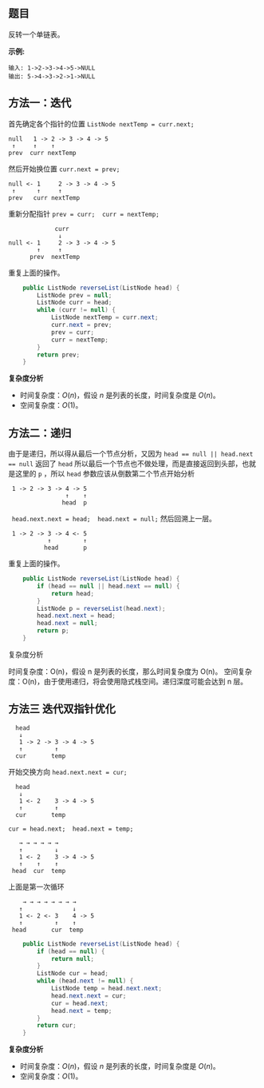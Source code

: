## 题目

反转一个单链表。

**示例:**

```
输入: 1->2->3->4->5->NULL
输出: 5->4->3->2->1->NULL
```

## 方法一：迭代

首先确定各个指针的位置 `ListNode nextTemp = curr.next;`

```
null   1 -> 2 -> 3 -> 4 -> 5
 ↑     ↑    ↑
prev  curr nextTemp   
```

然后开始换位置 `curr.next = prev;`

```
null <- 1     2 -> 3 -> 4 -> 5
 ↑      ↑     ↑
prev   curr nextTemp   
```

重新分配指针 `prev = curr;  curr = nextTemp;`

```
             curr
              ↓
null <- 1     2 -> 3 -> 4 -> 5
        ↑     ↑
      prev  nextTemp  
```

重复上面的操作。

```java
    public ListNode reverseList(ListNode head) {
        ListNode prev = null;
        ListNode curr = head;
        while (curr != null) {
            ListNode nextTemp = curr.next;
            curr.next = prev;
            prev = curr;
            curr = nextTemp;
        }
        return prev;
    }
```

**复杂度分析**

- 时间复杂度：*O*(*n*)，假设 *n* 是列表的长度，时间复杂度是 *O*(*n*)。
- 空间复杂度：*O*(1)。

## 方法二：递归

由于是递归，所以得从最后一个节点分析，又因为 `head == null || head.next == null` 返回了 `head` 所以最后一个节点也不做处理，而是直接返回到头部，也就是这里的 `p` ，所以 `head` 参数应该从倒数第二个节点开始分析

```
 1 -> 2 -> 3 -> 4 -> 5
                ↑    ↑
               head  p   
```

` head.next.next = head;  head.next = null;`  然后回溯上一层。

```
 1 -> 2 -> 3 -> 4 <- 5
           ↑         ↑
          head       p  
```

重复上面的操作。

```java
    public ListNode reverseList(ListNode head) {
        if (head == null || head.next == null) {
            return head;
        }
        ListNode p = reverseList(head.next);
        head.next.next = head;
        head.next = null;
        return p;
    }
```

复杂度分析

时间复杂度：O(n)，假设 n 是列表的长度，那么时间复杂度为 O(n)。
空间复杂度：O(n)，由于使用递归，将会使用隐式栈空间。递归深度可能会达到 n 层。

## 方法三 迭代双指针优化

```
  head
   ↓
   1 -> 2 -> 3 -> 4 -> 5
   ↑         ↑
  cur       temp   
```

开始交换方向 `head.next.next = cur;` 

```
  head
   ↓
   1 <- 2    3 -> 4 -> 5
   ↑         ↑
  cur       temp   
```

`cur = head.next;  head.next = temp;`

```
   → → → → → →
   ↑         ↓
   1 <- 2    3 -> 4 -> 5
   ↑    ↑    ↑
 head  cur  temp   
```

上面是第一次循环

```
    → → → → → → → → 
   ↑              ↓
   1 <- 2 <- 3    4 -> 5
   ↑         ↑    ↑
 head       cur  temp   
```



```java
    public ListNode reverseList(ListNode head) {
        if (head == null) {
            return null;
        }
        ListNode cur = head;
        while (head.next != null) {
            ListNode temp = head.next.next;
            head.next.next = cur;
            cur = head.next;
            head.next = temp;
        }
        return cur;
    }
```

**复杂度分析**

- 时间复杂度：*O*(*n*)，假设 *n* 是列表的长度，时间复杂度是 *O*(*n*)。
- 空间复杂度：*O*(1)。